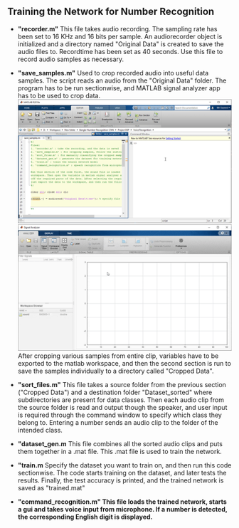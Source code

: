 ## Training the Network for Number Recognition

- <b>"recorder.m"</b> 
This file takes audio recording. The sampling rate has been set to 16 KHz and 16 bits per sample. An audiorecorder object is initialized and a directory named "Original Data" is created to save the audio files to. Recordtime has been set as 40 seconds. Use this file to record audio samples as necessary.

- <b>"save_samples.m"</b>
Used to crop recorded audio into useful data samples. The script reads an audio from the "Original Data" folder. The program has to be run sectionwise, and MATLAB signal analyzer app has to be used to crop data.
![Signal Analyzer](../images/signal_analyzer.gif)
![Cropping](../images/cropping.gif)
After cropping various samples from entire clip, variables have to be exported to the matlab workspace, and then the second section is run to save the samples individually to a directory called "Cropped Data".

- <b>"sort_files.m"</b>
This file takes a source folder from the previous section ("Cropped Data") and a destination folder "Dataset_sorted" where subdirectories are present for data classes. Then each audio clip from the source folder is read and output though the speaker, and user input is required through the command window to specify which class they belong to. Entering a number sends an audio clip to the folder of the intended class.

- <b>"dataset_gen.m</b>
This file combines all the sorted audio clips and puts them together in a .mat file. This .mat file is used to train the network.

- <b>"train.m</b>
Specify the dataset you want to train on, and then run this code sectionwise. The code starts training on the dataset, and later tests the results. Finally, the test accuracy is printed, and the trained network is saved as "trained.mat"

- <b>"command_recognition.m"<b>
This file loads the trained network, starts a gui and takes voice input from microphone. If a number is detected, the corresponding English digit is displayed.





